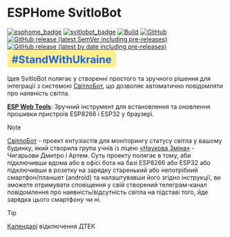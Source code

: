 # ESPHome SvitloBot

[![esphome_badge](https://img.shields.io/badge/ESPHome-Config-blue.svg)](https://esphome.io/)
[![svitlobot_badge](https://img.shields.io/badge/Svitlo-Bot-orange.svg)](https://svitlobot.in.ua/)
[![Build](https://github.com/andrewjswan/svitlobot/actions/workflows/build.yaml/badge.svg)](https://github.com/andrewjswan/svitlobot/actions/workflows/build.yaml)
[![GitHub](https://img.shields.io/github/license/andrewjswan/svitlobot?color=blue)](https://github.com/andrewjswan/svitlobot/blob/main/LICENSE)
[![GitHub release (latest SemVer including pre-releases)](https://img.shields.io/github/v/release/andrewjswan/svitlobot?include_prereleases)](https://github.com/andrewjswan/svitlobot/releases)
[![GitHub release (latest by date including pre-releases)](https://img.shields.io/github/downloads-pre/andrewjswan/svitlobot/latest/total?label=release@downloads)](https://github.com/andrewjswan/svitlobot/releases)
[![StandWithUkraine](https://raw.githubusercontent.com/vshymanskyy/StandWithUkraine/main/badges/StandWithUkraine.svg)](https://github.com/vshymanskyy/StandWithUkraine/blob/main/docs/README.md)

Ідея SvitloBot полягає у створенні простого та зручного рішення для інтеграції з системою [СвітлоБот](https://svitlobot.in.ua/), що дозволяє автоматично повідомляти про наявність світла.

[**ESP Web Tools**](https://andrewjswan.github.io/svitlobot/): Зручний інструмент для встановлення та оновлення прошивки пристроїв ESP8266 і ESP32 у браузері.

> [!NOTE]
> [СвітлоБот](https://svitlobot.in.ua/) - проект ентузіастів для моніторингу статусу світла у вашому будинку, який створила група учнів із ліцею [«Наукова&#160;Зміна»](https://naukova-zmina.org.ua/) - Чигарьови Дмитро і Артем. Суть проекту полягає в тому, аби підключивши вдома або в офісі бота на базі ESP8266 або ESP32 або підключивши в розетку на зарядку старенький або непотрібний смартфон/планшет (android) та налаштувавши його згідно інструкції, ви зможете отримувати сповіщення у свій створений телеграм-канал повідомлення про наявність/відсутність світла на підставі того, йде зарядка цього смартфону чи ні. 

> [!TIP]
> [Календарі](https://github.com/andrewjswan/dtek-blackout-schedule-calendars) відключення ДТЕК 
